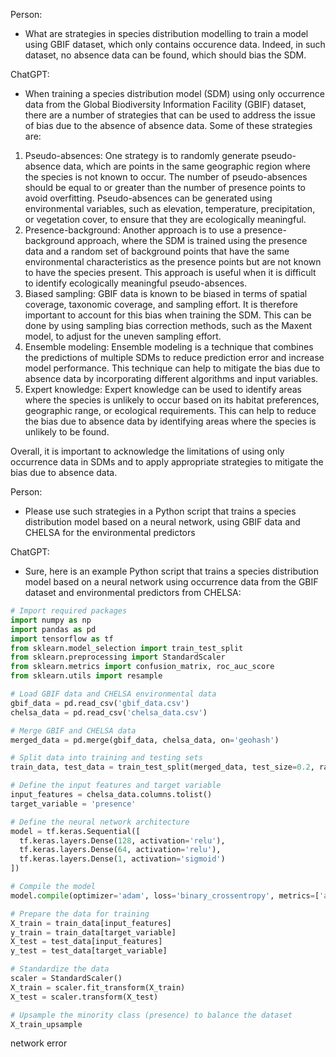 
Person: 
- What are strategies in species distribution modelling to train a model using GBIF dataset, which only contains occurence data. Indeed, in such dataset, no absence data can be found, which should bias the SDM.

ChatGPT: 
- When training a species distribution model (SDM) using only occurrence data from the Global Biodiversity Information Facility (GBIF) dataset, there are a number of strategies that can be used to address the issue of bias due to the absence of absence data. Some of these strategies are: 
1. Pseudo-absences: One strategy is to randomly generate pseudo-absence data, which are points in the same geographic region where the species is not known to occur. The number of pseudo-absences should be equal to or greater than the number of presence points to avoid overfitting. Pseudo-absences can be generated using environmental variables, such as elevation, temperature, precipitation, or vegetation cover, to ensure that they are ecologically meaningful. 
2. Presence-background: Another approach is to use a presence-background approach, where the SDM is trained using the presence data and a random set of background points that have the same environmental characteristics as the presence points but are not known to have the species present. This approach is useful when it is difficult to identify ecologically meaningful pseudo-absences. 
3. Biased sampling: GBIF data is known to be biased in terms of spatial coverage, taxonomic coverage, and sampling effort. It is therefore important to account for this bias when training the SDM. This can be done by using sampling bias correction methods, such as the Maxent model, to adjust for the uneven sampling effort. 
4. Ensemble modeling: Ensemble modeling is a technique that combines the predictions of multiple SDMs to reduce prediction error and increase model performance. This technique can help to mitigate the bias due to absence data by incorporating different algorithms and input variables. 
5. Expert knowledge: Expert knowledge can be used to identify areas where the species is unlikely to occur based on its habitat preferences, geographic range, or ecological requirements. This can help to reduce the bias due to absence data by identifying areas where the species is unlikely to be found.

Overall, it is important to acknowledge the limitations of using only occurrence data in SDMs and to apply appropriate strategies to mitigate the bias due to absence data.

Person: 
- Please use such strategies in a Python script that trains a species distribution model based on a neural network, using GBIF data and CHELSA for the environmental predictors

ChatGPT: 
- Sure, here is an example Python script that trains a species distribution model based on a neural network using occurrence data from the GBIF dataset and environmental predictors from CHELSA:

```python
# Import required packages
import numpy as np
import pandas as pd
import tensorflow as tf
from sklearn.model_selection import train_test_split
from sklearn.preprocessing import StandardScaler
from sklearn.metrics import confusion_matrix, roc_auc_score
from sklearn.utils import resample

# Load GBIF data and CHELSA environmental data
gbif_data = pd.read_csv('gbif_data.csv')
chelsa_data = pd.read_csv('chelsa_data.csv')

# Merge GBIF and CHELSA data
merged_data = pd.merge(gbif_data, chelsa_data, on='geohash')

# Split data into training and testing sets
train_data, test_data = train_test_split(merged_data, test_size=0.2, random_state=42)

# Define the input features and target variable
input_features = chelsa_data.columns.tolist()
target_variable = 'presence'

# Define the neural network architecture
model = tf.keras.Sequential([
  tf.keras.layers.Dense(128, activation='relu'),
  tf.keras.layers.Dense(64, activation='relu'),
  tf.keras.layers.Dense(1, activation='sigmoid')
])

# Compile the model
model.compile(optimizer='adam', loss='binary_crossentropy', metrics=['accuracy'])

# Prepare the data for training
X_train = train_data[input_features]
y_train = train_data[target_variable]
X_test = test_data[input_features]
y_test = test_data[target_variable]

# Standardize the data
scaler = StandardScaler()
X_train = scaler.fit_transform(X_train)
X_test = scaler.transform(X_test)

# Upsample the minority class (presence) to balance the dataset
X_train_upsample
```


network error
